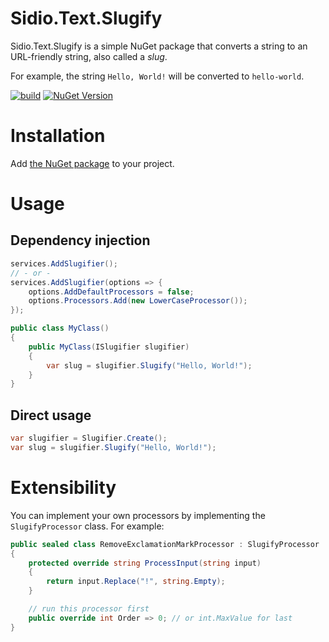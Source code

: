 # Sidio.Text.Slugify
Sidio.Text.Slugify is a simple NuGet package that converts a string to an URL-friendly string, 
also called a _slug_.

For example, the string `Hello, World!` will be converted to `hello-world`.

[![build](https://github.com/marthijn/Sidio.Text.Slugify/actions/workflows/build.yml/badge.svg)](https://github.com/marthijn/Sidio.Text.Slugify/actions/workflows/build.yml)
[![NuGet Version](https://img.shields.io/nuget/v/Sidio.Text.Slugify)](https://www.nuget.org/packages/Sidio.Text.Slugify/)

# Installation
Add [the NuGet package](https://www.nuget.org/packages/Sidio.Text.Slugify/) to your project.

# Usage

## Dependency injection
```csharp
services.AddSlugifier();
// - or -
services.AddSlugifier(options => {
    options.AddDefaultProcessors = false;
    options.Processors.Add(new LowerCaseProcessor());
}); 
```

```csharp
public class MyClass()
{
    public MyClass(ISlugifier slugifier)
    {
        var slug = slugifier.Slugify("Hello, World!");
    }
}
```

## Direct usage
```csharp
var slugifier = Slugifier.Create();
var slug = slugifier.Slugify("Hello, World!");
```

# Extensibility
You can implement your own processors by implementing the `SlugifyProcessor` class. For example:
```csharp
public sealed class RemoveExclamationMarkProcessor : SlugifyProcessor
{
    protected override string ProcessInput(string input)
    {
        return input.Replace("!", string.Empty);
    }

    // run this processor first
    public override int Order => 0; // or int.MaxValue for last
}
```